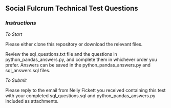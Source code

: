 ## Social Fulcrum Technical Test Questions

### *Instructions*

*To Start*

Please either clone this repository or download the relevant files.

Review the sql_questions.txt file and the questions in python_pandas_answers.py, and complete them in whichever order you prefer. Answers can be saved in the python_pandas_answers.py and sql_answers.sql files.

*To Submit*

Please reply to the email from Nelly Fickett you received containing this test with your completed sql_questions.sql and python_pandas_answers.py included as attachments.

